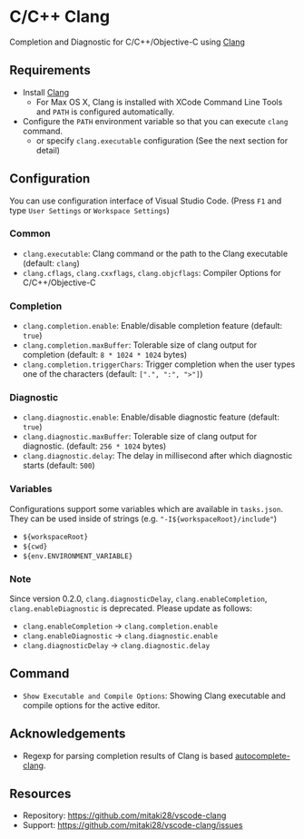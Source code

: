 # C/C++ Clang

Completion and Diagnostic for C/C++/Objective-C using [Clang](http://clang.llvm.org/)

## Requirements

- Install [Clang](http://clang.llvm.org/)
    - For Max OS X, Clang is installed with XCode Command Line Tools and `PATH` is configured automatically. 
- Configure the `PATH` environment variable so that you can execute `clang` command.
    - or specify `clang.executable` configuration (See the next section for detail) 

## Configuration

You can use configuration interface of Visual Studio Code. (Press `F1` and type `User Settings` or `Workspace Settings`)

### Common
- `clang.executable`: Clang command or the path to the Clang executable (default: `clang`)
- `clang.cflags`, `clang.cxxflags`, `clang.objcflags`: Compiler Options for C/C++/Objective-C

### Completion

- `clang.completion.enable`: Enable/disable completion feature (default: `true`)
- `clang.completion.maxBuffer`: Tolerable size of clang output for completion (default: `8 * 1024 * 1024` bytes)
- `clang.completion.triggerChars`: Trigger completion when the user types one of the characters (default: `[".", ":", ">"]`)

### Diagnostic

- `clang.diagnostic.enable`: Enable/disable diagnostic feature (default: `true`)
- `clang.diagnostic.maxBuffer`: Tolerable size of clang output for diagnostic. (default: `256 * 1024` bytes)
- `clang.diagnostic.delay`: The delay in millisecond after which diagnostic starts (default: `500`)

### Variables

Configurations support some variables which are available in `tasks.json`.
They can be used inside of strings (e.g. `"-I${workspaceRoot}/include"`)

- `${workspaceRoot}`
- `${cwd}`
- `${env.ENVIRONMENT_VARIABLE}`

### Note

Since version 0.2.0, `clang.diagnosticDelay`, `clang.enableCompletion`, `clang.enableDiagnostic` is deprecated. 
Please update as follows:

- `clang.enableCompletion` -> `clang.completion.enable`
- `clang.enableDiagnostic` -> `clang.diagnostic.enable` 
- `clang.diagnosticDelay` -> `clang.diagnostic.delay`

## Command

- `Show Executable and Compile Options`: Showing Clang executable and compile options for the active editor.

## Acknowledgements

- Regexp for parsing completion results of Clang is based [autocomplete-clang](https://github.com/yasuyuky/autocomplete-clang).

## Resources

- Repository: https://github.com/mitaki28/vscode-clang
- Support: https://github.com/mitaki28/vscode-clang/issues
